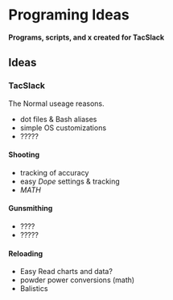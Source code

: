 # Programing Ideas


**Programs, scripts, and x created for TacSlack**


## Ideas


### TacSlack
The Normal useage reasons.
- dot files & Bash aliases
- simple OS customizations
- ?????


#### Shooting
+ tracking of accuracy
+ easy *Dope* settings & tracking
+ _MATH_


#### Gunsmithing
+ ????
+ ?????


#### Reloading

+ Easy Read charts and data?
+ powder power conversions (math)
+ Balistics
